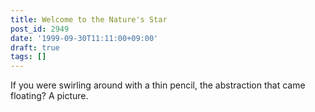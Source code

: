 ```yaml
---
title: Welcome to the Nature's Star
post_id: 2949
date: '1999-09-30T11:11:00+09:00'
draft: true
tags: []
---
```


If you were swirling around with a thin pencil, the abstraction that came floating? A picture.
